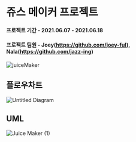 # 쥬스 메이커 프로젝트
#### 프로젝트 기간 - 2021.06.07 - 2021.06.18
#### 프로젝트 팀원 - Joey(https://github.com/joey-ful), Nala(https://github.com/jazz-ing)

![juiceMaker](https://user-images.githubusercontent.com/52592748/130000242-dffc3306-651d-4d41-a096-872e5aa23f62.gif)

## 플로우차트

![Untitled Diagram](https://user-images.githubusercontent.com/52592748/121290087-f87cd880-c920-11eb-80da-ec34da529c70.png)

## UML

![Juice Maker (1)](https://user-images.githubusercontent.com/52592748/121290020-e00cbe00-c920-11eb-9188-b7cb719fa3e7.png)
